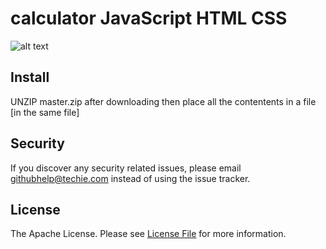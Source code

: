 # calculator JavaScript HTML CSS
![alt text](https://raw.githubusercontent.com/akash-mahanty/calculator/master/deleteme-after-download.png)

## Install

UNZIP master.zip after downloading then place all the contentents in a file [in the same file]


## Security

If you discover any security related issues, please email githubhelp@techie.com instead of using the issue tracker.

## License

The Apache License. Please see [License File](LICENSE) for more information.
